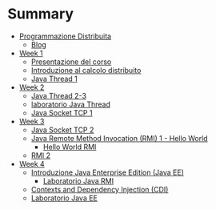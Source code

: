 # Summary

- [Programmazione Distribuita](README.md)
  - [Blog](blog.md)
- [Week 1]()
  - [Presentazione del corso]()
  - [Introduzione al calcolo distribuito]()
  - [Java Thread 1]()
- [Week 2]()
  - [Java Thread 2-3]()
  - [laboratorio Java Thread]()
  - [Java Socket TCP 1]()
- [Week 3]()
  - [Java Socket TCP 2]()
  - [Java Remote Method Invocation (RMI) 1 - Hello World]()
    - [Hello World RMI](01-intro/RMI.md)
  - [RMI 2]()
- [Week 4]()
  - [Introduzione Java Enterprise Edition (Java EE)]()
    - [Laboratorio Java RMI]()
  - [Contexts and Dependency Injection (CDI)]()
  - [Laboratorio Java EE](03-lab-j2ee-intro/README.md)

